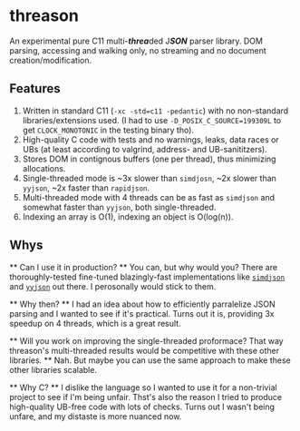# threason
An experimental pure C11 multi-***threa***ded J***SON*** parser library. 
DOM parsing, accessing and walking only, no streaming and no document creation/modification.

## Features
1. Written in standard C11 (`-xc -std=c11 -pedantic`) with no non-standard libraries/extensions used.
(I had to use `-D_POSIX_C_SOURCE=199309L` to get `CLOCK_MONOTONIC` in the testing binary tho).
1. High-quality C code with tests and no warnings, leaks, data races or UBs (at least according to valgrind, address- and UB-sanititzers).
1. Stores DOM in contignous buffers (one per thread), thus minimizing allocations.
1. Single-threaded mode is ~3x slower than `simdjosn`, ~2x slower than `yyjson`, ~2x faster than `rapidjson`.
1. Multi-threaded mode with 4 threads can be as fast as `simdjson` and somewhat faster than `yyjson`, both single-threaded.
1. Indexing an array is O(1), indexing an object is O(log(n)).

## Whys

** Can I use it in production? **
You can, but why would you? 
There are thoroughly-tested fine-tuned blazingly-fast implementations like [`simdjson`](https://simdjson.org/) and [`yyjson`](https://github.com/ibireme/yyjson) out there.
I perosonally would stick to them.

** Why then? **
I had an idea about how to efficiently parralelize JSON parsing and I wanted to see if it's practical.
Turns out it is, providing 3x speedup on 4 threads, which is a great result.

** Will you work on improving the single-threaded proformace? That way threason's multi-threaded results would be competitive with these other libraries. **
Nah.
But maybe you can use the same approach to make these other libraries scalable.

** Why C? **
I dislike the language so I wanted to use it for a non-trivial project to see if I'm being unfair.
Thst's also the reason I tried to produce high-quality UB-free code with lots of checks.
Turns out I wasn't being unfare, and my distaste is more nuanced now.
